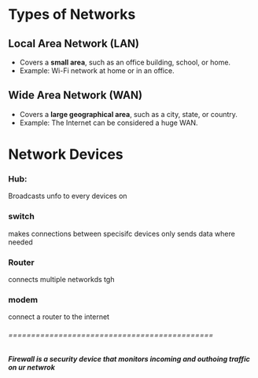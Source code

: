 # Types of Networks

## Local Area Network (LAN)
- Covers a **small area**, such as an office building, school, or home.
- Example: Wi-Fi network at home or in an office.

## Wide Area Network (WAN)
- Covers a **large geographical area**, such as a city, state, or country.
- Example: The Internet can be considered a huge WAN.

# Network Devices
 ### Hub: 
 Broadcasts unfo to every devices on
 ### switch
 makes connections between specisifc devices only sends data where needed
 ### Router 
 connects multiple networkds tgh
 ### modem
 connect a router to the internet

###### ============================================= 
***Firewall is a security device that monitors incoming and outhoing traffic on ur netwrok***
